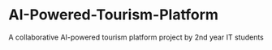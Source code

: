 # AI-Powered-Tourism-Platform
A collaborative AI-powered tourism platform project by 2nd year IT students
